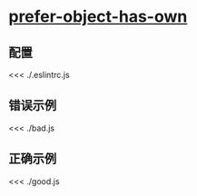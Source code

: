 # [prefer-object-has-own](https://eslint.org/docs/rules/prefer-object-has-own)

## 配置

<<< ./.eslintrc.js

## 错误示例

<<< ./bad.js

## 正确示例

<<< ./good.js
